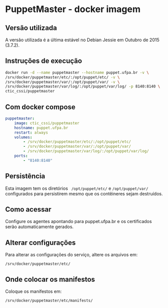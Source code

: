 # PuppetMaster - docker imagem

## Versão utilizada
A versão utilizada é a última estável no Debian Jessie em Outubro de 2015 (3.7.2).

## Instruções de execução
```bash
docker run -d --name puppetmaster --hostname puppet.ufpa.br -v \
/srv/docker/puppetmaster/etc/:/opt/puppet/etc/ -v \
/srv/docker/puppetmaster/var/:/opt/puppet/var/ -v \
/srv/docker/puppetmaster/var/log/:/opt/puppet/var/log/ -p 8140:8140 \
ctic_cssi/puppetmaster
```

## Com docker compose

```yaml
puppetmaster:
    image: ctic_cssi/puppetmaster
    hostname: puppet.ufpa.br
    restart: always
    volumes:
        - /srv/docker/puppetmaster/etc/:/opt/puppet/etc/
        - /srv/docker/puppetmaster/var/:/opt/puppet/var/
        - /srv/docker/puppetmaster/var/log/:/opt/puppet/var/log/
    ports:
        - "8140:8140"
```

## Persistência
Esta imagem tem os diretórios `` /opt/puppet/etc/`` e ``/opt/puppet/var/``
configurados para persistirem mesmo que os contêineres sejam destruídos.

## Como acessar

Configure os agentes apontando para puppet.ufpa.br e os certificados serão
automaticamente gerados.

## Alterar configurações
Para alterar as configurações do serviço, altere os arquivos em:

```
/srv/docker/puppetmaster/etc/
```

## Onde colocar os manifestos

Coloque os manifestos em:

```
/srv/docker/puppetmaster/etc/manifests/
```
